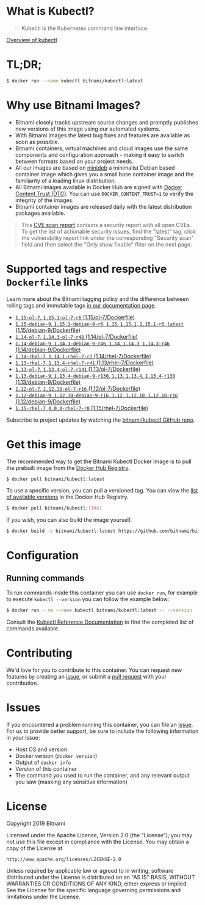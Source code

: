 
# What is Kubectl?

> Kubectl is the Kubernetes command line interface.

[Overview of kubectl](https://kubernetes.io/docs/reference/kubectl/overview/)

# TL;DR;

```bash
$ docker run --name kubectl bitnami/kubectl:latest
```

# Why use Bitnami Images?

* Bitnami closely tracks upstream source changes and promptly publishes new versions of this image using our automated systems.
* With Bitnami images the latest bug fixes and features are available as soon as possible.
* Bitnami containers, virtual machines and cloud images use the same components and configuration approach - making it easy to switch between formats based on your project needs.
* All our images are based on [minideb](https://github.com/bitnami/minideb) a minimalist Debian based container image which gives you a small base container image and the familiarity of a leading linux distribution.
* All Bitnami images available in Docker Hub are signed with [Docker Content Trust (DTC)](https://docs.docker.com/engine/security/trust/content_trust/). You can use `DOCKER_CONTENT_TRUST=1` to verify the integrity of the images.
* Bitnami container images are released daily with the latest distribution packages available.


> This [CVE scan report](https://quay.io/repository/bitnami/kubectl?tab=tags) contains a security report with all open CVEs. To get the list of actionable security issues, find the "latest" tag, click the vulnerability report link under the corresponding "Security scan" field and then select the "Only show fixable" filter on the next page.

# Supported tags and respective `Dockerfile` links

Learn more about the Bitnami tagging policy and the difference between rolling tags and immutable tags [in our documentation page](https://docs.bitnami.com/containers/how-to/understand-rolling-tags-containers/).


* [`1.15-ol-7`, `1.15.1-ol-7-r6` (1.15/ol-7/Dockerfile)](https://github.com/bitnami/bitnami-docker-kubectl/blob/1.15.1-ol-7-r6/1.15/ol-7/Dockerfile)
* [`1.15-debian-9`, `1.15.1-debian-9-r6`, `1.15`, `1.15.1`, `1.15.1-r6`, `latest` (1.15/debian-9/Dockerfile)](https://github.com/bitnami/bitnami-docker-kubectl/blob/1.15.1-debian-9-r6/1.15/debian-9/Dockerfile)
* [`1.14-ol-7`, `1.14.3-ol-7-r48` (1.14/ol-7/Dockerfile)](https://github.com/bitnami/bitnami-docker-kubectl/blob/1.14.3-ol-7-r48/1.14/ol-7/Dockerfile)
* [`1.14-debian-9`, `1.14.3-debian-9-r46`, `1.14`, `1.14.3`, `1.14.3-r46` (1.14/debian-9/Dockerfile)](https://github.com/bitnami/bitnami-docker-kubectl/blob/1.14.3-debian-9-r46/1.14/debian-9/Dockerfile)
* [`1.14-rhel-7`, `1.14.1-rhel-7-r7` (1.14/rhel-7/Dockerfile)](https://github.com/bitnami/bitnami-docker-kubectl/blob/1.14.1-rhel-7-r7/1.14/rhel-7/Dockerfile)
* [`1.13-rhel-7`, `1.13.4-rhel-7-r41` (1.13/rhel-7/Dockerfile)](https://github.com/bitnami/bitnami-docker-kubectl/blob/1.13.4-rhel-7-r41/1.13/rhel-7/Dockerfile)
* [`1.13-ol-7`, `1.13.4-ol-7-r141` (1.13/ol-7/Dockerfile)](https://github.com/bitnami/bitnami-docker-kubectl/blob/1.13.4-ol-7-r141/1.13/ol-7/Dockerfile)
* [`1.13-debian-9`, `1.13.4-debian-9-r130`, `1.13`, `1.13.4`, `1.13.4-r130` (1.13/debian-9/Dockerfile)](https://github.com/bitnami/bitnami-docker-kubectl/blob/1.13.4-debian-9-r130/1.13/debian-9/Dockerfile)
* [`1.12-ol-7`, `1.12.10-ol-7-r16` (1.12/ol-7/Dockerfile)](https://github.com/bitnami/bitnami-docker-kubectl/blob/1.12.10-ol-7-r16/1.12/ol-7/Dockerfile)
* [`1.12-debian-9`, `1.12.10-debian-9-r16`, `1.12`, `1.12.10`, `1.12.10-r16` (1.12/debian-9/Dockerfile)](https://github.com/bitnami/bitnami-docker-kubectl/blob/1.12.10-debian-9-r16/1.12/debian-9/Dockerfile)
* [`1.15-rhel-7`, `0.0.0-rhel-7-r0` (1.15/rhel-7/Dockerfile)](https://github.com/bitnami/bitnami-docker-kubectl/blob/0.0.0-rhel-7-r0/1.15/rhel-7/Dockerfile)

Subscribe to project updates by watching the [bitnami/kubectl GitHub repo](https://github.com/bitnami/bitnami-docker-kubectl).

# Get this image

The recommended way to get the Bitnami Kubectl Docker Image is to pull the prebuilt image from the [Docker Hub Registry](https://hub.docker.com/r/bitnami/kubectl).

```bash
$ docker pull bitnami/kubectl:latest
```

To use a specific version, you can pull a versioned tag. You can view the [list of available versions](https://hub.docker.com/r/bitnami/kubectl/tags/) in the Docker Hub Registry.

```bash
$ docker pull bitnami/kubectl:[TAG]
```

If you wish, you can also build the image yourself.

```bash
$ docker build -t bitnami/kubectl:latest https://github.com/bitnami/bitnami-docker-kubectl.git
```

# Configuration

## Running commands

To run commands inside this container you can use `docker run`, for example to execute `kubectl --version` you can follow the example below:

```bash
$ docker run --rm --name kubectl bitnami/kubectl:latest -- --version
```

Consult the [Kubectl Reference Documentation](https://kubernetes.io/docs/reference/generated/kubectl/kubectl-commands) to find the completed list of commands available.

# Contributing

We'd love for you to contribute to this container. You can request new features by creating an [issue](https://github.com/bitnami/bitnami-docker-kubectl/issues), or submit a [pull request](https://github.com/bitnami/bitnami-docker-kubectl/pulls) with your contribution.

# Issues

If you encountered a problem running this container, you can file an [issue](https://github.com/bitnami/bitnami-docker-kubectl/issues). For us to provide better support, be sure to include the following information in your issue:

- Host OS and version
- Docker version (`docker version`)
- Output of `docker info`
- Version of this container
- The command you used to run the container, and any relevant output you saw (masking any sensitive information)

# License

Copyright 2019 Bitnami

Licensed under the Apache License, Version 2.0 (the "License");
you may not use this file except in compliance with the License.
You may obtain a copy of the License at

    http://www.apache.org/licenses/LICENSE-2.0

Unless required by applicable law or agreed to in writing, software
distributed under the License is distributed on an "AS IS" BASIS,
WITHOUT WARRANTIES OR CONDITIONS OF ANY KIND, either express or implied.
See the License for the specific language governing permissions and
limitations under the License.
